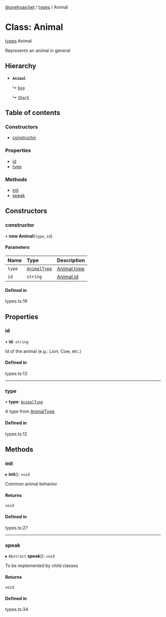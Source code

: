 [@onehoax/jwt](../README.md) / [types](../modules/types.md) / Animal

# Class: Animal

[types](../modules/types.md).Animal

Represents an animal in general

## Hierarchy

- **`Animal`**

  ↳ [`Dog`](types.Dog.md)

  ↳ [`Shark`](types.Shark.md)

## Table of contents

### Constructors

- [constructor](types.Animal.md#constructor)

### Properties

- [id](types.Animal.md#id)
- [type](types.Animal.md#type)

### Methods

- [init](types.Animal.md#init)
- [speak](types.Animal.md#speak)

## Constructors

### constructor

• **new Animal**(`type`, `id`)

#### Parameters

| Name | Type | Description |
| :------ | :------ | :------ |
| `type` | [`AnimalType`](../modules/types.md#animaltype) | [Animal.type](types.Animal.md#type) |
| `id` | `string` | [Animal.id](types.Animal.md#id) |

#### Defined in

types.ts:19

## Properties

### id

• **id**: `string`

Id of the animal (e.g.: Lion, Cow, etc.)

#### Defined in

types.ts:13

___

### type

• **type**: [`AnimalType`](../modules/types.md#animaltype)

A type from [AnimalType](../modules/types.md#animaltype)

#### Defined in

types.ts:12

## Methods

### init

▸ **init**(): `void`

Common animal behavior

#### Returns

`void`

#### Defined in

types.ts:27

___

### speak

▸ `Abstract` **speak**(): `void`

To be implemented by child classes

#### Returns

`void`

#### Defined in

types.ts:34
